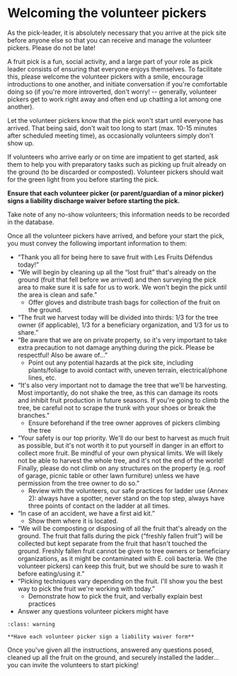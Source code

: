 # Welcoming the volunteer pickers

As the pick-leader, it is absolutely necessary that you arrive at the pick site before anyone else so that you can receive and manage the volunteer pickers. Please do not be late!

A fruit pick is a fun, social activity, and a large part of your role as pick leader consists of ensuring that everyone enjoys themselves. To facilitate this, please welcome the volunteer pickers with a smile, encourage introductions to one another, and initiate conversation if you're comfortable doing so (if you're more introverted, don't worry! -- generally, volunteer pickers get to work right away and often end up chatting a lot among one another).

Let the volunteer pickers know that the pick won't start until everyone has arrived. That being said, don't wait too long to start (max. 10-15 minutes after scheduled meeting time), as occasionally volunteers simply don't show up.

If volunteers who arrive early or on time are impatient to get started, ask them to help you with preparatory tasks such as picking up fruit already on the ground (to be discarded or composted). Volunteer pickers should wait for the green light from you before starting the pick.

**Ensure that each volunteer picker (or parent/guardian of a minor picker) signs a liability discharge waiver before starting the pick.**

Take note of any no-show volunteers; this information needs to be recorded in the database.

Once all the volunteer pickers have arrived, and before your start the pick, you must convey the following important information to them:

- “Thank you all for being here to save fruit with Les Fruits Défendus today!”
- “We will begin by cleaning up all the “lost fruit” that's already on the ground (fruit that fell before we arrived) and then surveying the pick area to make sure it is safe for us to work. We won't begin the pick until the area is clean and safe.”
  - Offer gloves and distribute trash bags for collection of the fruit on the ground.
- “The fruit we harvest today will be divided into thirds: 1/3 for the tree owner (if applicable), 1/3 for a beneficiary organization, and 1/3 for us to share.”
- “Be aware that we are on private property, so it's very important to take extra precaution to not damage anything during the pick. Please be respectful! Also be aware of...”
   - Point out any potential hazards at the pick site, including plants/foliage to avoid contact with, uneven terrain, electrical/phone lines, etc.
- “It's also very important not to damage the tree that we'll be harvesting. Most importantly, do not shake the tree, as this can damage its roots and inhibit fruit production in future seasons. If you're going to climb the tree, be careful not to scrape the trunk with your shoes or break the branches.”
   - Ensure beforehand if the tree owner approves of pickers climbing the tree
- “Your safety is our top priority. We'll do our best to harvest as much fruit as possible,
but it's not worth it to put yourself in danger in an effort to collect more fruit. Be mindful of your own physical limits. We will likely not be able to harvest the whole tree, and it's not the end of the world! Finally, please do not climb on any structures on the property (e.g. roof of garage, picnic table or other lawn furniture) unless we have permission from the tree owner to do so.”
   - Review with the volunteers, our safe practices for ladder use (Annex 2): always have a spotter, never stand on the top step, always have three points of contact on the ladder at all times.
- “In case of an accident, we have a first aid kit.” 
    - Show them where it is located.
- “We will be composting or disposing of all the fruit that's already on the ground. The fruit that falls during the pick (“freshly fallen fruit”) will be collected but kept separate from the fruit that hasn't touched the ground. Freshly fallen fruit cannot be given to tree owners or beneficiary organizations, as it might be contaminated with E. coli bacteria. We (the volunteer pickers) can keep this fruit, but we should be sure to wash it before eating/using it.”
- “Picking techniques vary depending on the fruit. I'll show you the best way to pick the fruit we're working with today.”
    - Demonstrate how to pick the fruit, and verbally explain best practices
- Answer any questions volunteer pickers might have

```{admonition} Remember
:class: warning

**Have each volunteer picker sign a liability waiver form**
```

Once you've given all the instructions, answered any questions posed, cleaned up all the fruit on the ground, and securely installed the ladder... you can invite the volunteers to start picking!
